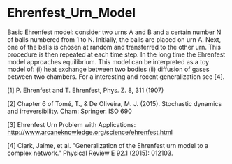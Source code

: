 # Ehrenfest_Urn_Model
Basic Ehrenfest model: consider two urns A and B and a certain number N of balls numbered from 1 to N. Initially, the balls are placed on urn A. Next, one of the balls is chosen at random and transferred to the other urn. This procedure is then repeated at each time step. In the long time the Ehrenfest model approaches equilibrium. This model can be interpreted as a toy model of: (i) heat exchange between two bodies (ii) diffusion of gases between two chambers. For a interesting and recent generalization see [4]. 

[1] P. Ehrenfest and T. Ehrenfest, Phys. Z. 8, 311 (1907)

[2] Chapter 6 of Tomé, T., & De Oliveira, M. J. (2015). Stochastic dynamics and irreversibility. Cham: Springer.
ISO 690	 

[3] Ehrenfest Urn Problem with Applications: http://www.arcaneknowledge.org/science/ehrenfest.html

[4] Clark, Jaime, et al. "Generalization of the Ehrenfest urn model to a complex network." Physical Review E 92.1 (2015): 012103.
